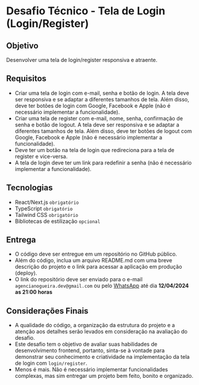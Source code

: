 # Desafio Técnico - Tela de Login (Login/Register)

## Objetivo
Desenvolver uma tela de login/register responsiva e atraente.

## Requisitos
- Criar uma tela de login com e-mail, senha e botão de login. A tela deve ser responsiva e se adaptar a diferentes tamanhos de tela. Além disso, deve ter botões de login com Google, Facebook e Apple (não é necessário implementar a funcionalidade).
- Criar uma tela de register com e-mail, nome, senha, confirmação de senha e botão de logout. A tela deve ser responsiva e se adaptar a diferentes tamanhos de tela. Além disso, deve ter botões de logout com Google, Facebook e Apple (não é necessário implementar a funcionalidade).
- Deve ter um botão na tela de login que redireciona para a tela de register e vice-versa.
- A tela de login deve ter um link para redefinir a senha (não é necessário implementar a funcionalidade).

## Tecnologias
- React/Next.js `obrigatório`
- TypeScript `obrigatório`
- Tailwind CSS `obrigatório`
- Bibliotecas de estilização `opcional`

## Entrega
- O código deve ser entregue em um repositório no GitHub público.
- Além do código, inclua um arquivo README.md com uma breve descrição do projeto e o link para acessar a aplicação em produção (deploy).
- O link do repositório deve ser enviado para o e-mail `agencianogueira.dev@gmail.com` ou pelo [WhatsApp](https://wa.me/5531998193412) até dia **12/04/2024 as 21:00 horas**

## Considerações Finais
- A qualidade do código, a organização da estrutura do projeto e a atenção aos detalhes serão levados em consideração na avaliação do desafio.
- Este desafio tem o objetivo de avaliar suas habilidades de desenvolvimento frontend, portanto, sinta-se à vontade para demonstrar seu conhecimento e criatividade na implementação da tela de login com `login/register`.
- Menos é mais. Não é necessário implementar funcionalidades complexas, mas sim entregar um projeto bem feito, bonito e organizado.
